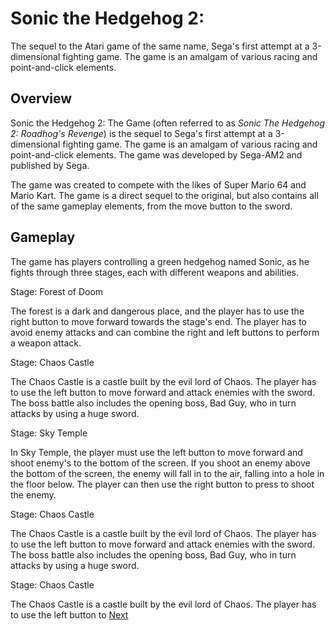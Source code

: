 # Sonic the Hedgehog 2:

The sequel to the Atari game of the same name, Sega's first attempt at a 3-dimensional fighting game. The game is an amalgam of various racing and point-and-click elements.

## Overview

Sonic the Hedgehog 2: The Game (often referred to as _Sonic The Hedgehog 2: Roadhog's Revenge_) is the sequel to Sega's first attempt at a 3-dimensional fighting game. The game is an amalgam of various racing and point-and-click elements. The game was developed by Sega-AM2 and published by Sega.

The game was created to compete with the likes of Super Mario 64 and Mario Kart. The game is a direct sequel to the original, but also contains all of the same gameplay elements, from the move button to the sword.

## Gameplay

The game has players controlling a green hedgehog named Sonic, as he fights through three stages, each with different weapons and abilities.

Stage: Forest of Doom

The forest is a dark and dangerous place, and the player has to use the right button to move forward towards the stage's end. The player has to avoid enemy attacks and can combine the right and left buttons to perform a weapon attack.

Stage: Chaos Castle

The Chaos Castle is a castle built by the evil lord of Chaos. The player has to use the left button to move forward and attack enemies with the sword. The boss battle also includes the opening boss, Bad Guy, who in turn attacks by using a huge sword.

Stage: Sky Temple

In Sky Temple, the player must use the left button to move forward and shoot enemy's to the bottom of the screen. If you shoot an enemy above the bottom of the screen, the enemy will fall in to the air, falling into a hole in the floor below. The player can then use the right button to press to shoot the enemy.

Stage: Chaos Castle

The Chaos Castle is a castle built by the evil lord of Chaos. The player has to use the left button to move forward and attack enemies with the sword. The boss battle also includes the opening boss, Bad Guy, who in turn attacks by using a huge sword.

Stage: Chaos Castle

The Chaos Castle is a castle built by the evil lord of Chaos. The player has to use the left button to
[Next](373.md)